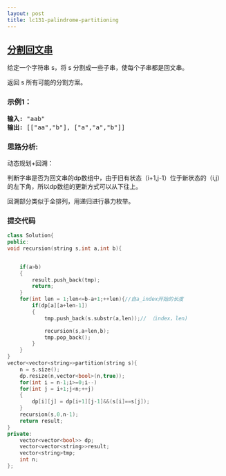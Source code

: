 ```yaml
---
layout: post
title: lc131-palindrome-partitioning
---
```



## [分割回文串](https://leetcode-cn.com/problems/palindrome-partitioning/)


给定一个字符串 s，将 s 分割成一些子串，使每个子串都是回文串。

返回 s 所有可能的分割方案。



### 示例1：
<pre>
<strong>输入:</strong> "aab"
<strong>输出:</strong> [["aa","b"], ["a","a","b"]]
</pre>

### 思路分析:

动态规划+回溯：

判断字串是否为回文串的dp数组中，由于旧有状态（i+1,j-1）位于新状态的（i,j）的左下角，所以dp数组的更新方式可以从下往上。

回溯部分类似于全排列，用递归进行暴力枚举。

### 提交代码

```C++
class Solution{
public:
void recursion(string s,int a,int b){


    if(a>b)
    {
        result.push_back(tmp);
        return;
    }
    for(int len = 1;len<=b-a+1;++len){//自a_index开始的长度
        if(dp[a][a+len-1])
        {
            tmp.push_back(s.substr(a,len));// （index，len)

            recursion(s,a+len,b);
            tmp.pop_back();
        }
    }
}
vector<vector<string>>partition(string s){
    n = s.size();
    dp.resize(n,vector<bool>(n,true));
    for(int i = n-1;i>=0;i--)
    for(int j = i+1;j<n;++j)
    {
        dp[i][j] = dp[i+1][j-1]&&(s[i]==s[j]);
    }
    recursion(s,0,n-1);
    return result;
}
private:
    vector<vector<bool>> dp;
    vector<vector<string>>result;
    vector<string>tmp;
    int n;
};



```